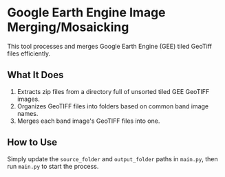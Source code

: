 # Google Earth Engine Image Merging/Mosaicking

This tool processes and merges Google Earth Engine (GEE) tiled GeoTiff files efficiently.

## What It Does

1. Extracts zip files from a directory full of unsorted tiled GEE GeoTIFF images.
2. Organizes GeoTIFF files into folders based on common band image names.
3. Merges each band image's GeoTIFF files into one.

## How to Use

Simply update the `source_folder` and `output_folder` paths in `main.py`, then run `main.py` to start the process.